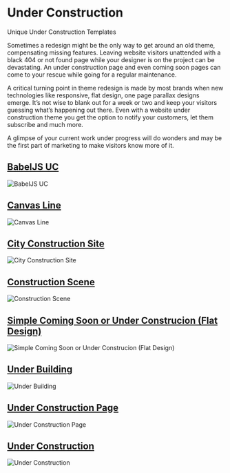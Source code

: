 # Under Construction
Unique Under Construction Templates


Sometimes a redesign might be the only way to get around an old theme, compensating missing features. Leaving website visitors unattended with a black 404 or not found page while your designer is on the project can be devastating. An under construction page and even coming soon pages can come to your rescue while going for a regular maintenance.

A critical turning point in theme redesign is made by most brands when new technologies like responsive, flat design, one page parallax designs emerge. It’s not wise to blank out for a week or two and keep your visitors guessing what’s happening out there. Even with a website under construction theme you get the option to notify your customers, let them subscribe and much more.

A glimpse of your current work under progress will do wonders and may be the first part of marketing to make visitors know more of it.

## [BabelJS UC](https://github.com/ugurcandede/Under-Construction/tree/master/BabelJS%20UC)

![BabelJS UC](https://raw.githubusercontent.com/ugurcandede/Under-Construction/master/BabelJS%20UC/BabelJSUC.PNG)

## [Canvas Line](https://github.com/ugurcandede/Under-Construction/tree/master/Canvas%20line)
![Canvas Line](https://raw.githubusercontent.com/ugurcandede/Under-Construction/master/Canvas%20line/Capture.PNG)

## [City Construction Site](https://github.com/ugurcandede/Under-Construction/tree/master/city-construction-site)

![City Construction Site](https://raw.githubusercontent.com/ugurcandede/Under-Construction/master/city-construction-site/Capture.PNG)

## [Construction Scene](https://github.com/ugurcandede/Under-Construction/tree/master/construction-scene)

![Construction Scene](https://raw.githubusercontent.com/ugurcandede/Under-Construction/master/construction-scene/Capture.PNG)

## [Simple Coming Soon or Under Construcion (Flat Design)](https://github.com/ugurcandede/Under-Construction/tree/master/simple-coming-soon-or-under-construcion-flat-design)

![Simple Coming Soon or Under Construcion (Flat Design)](https://raw.githubusercontent.com/ugurcandede/Under-Construction/master/simple-coming-soon-or-under-construcion-flat-design/Capture.PNG)

## [Under Building](https://github.com/ugurcandede/Under-Construction/tree/master/under%20building)

![Under Building](https://raw.githubusercontent.com/ugurcandede/Under-Construction/master/under%20building/Capture.PNG)

## [Under Construction Page](https://github.com/ugurcandede/Under-Construction/tree/master/under-construction-page)

![Under Construction Page](https://raw.githubusercontent.com/ugurcandede/Under-Construction/master/under-construction-page/Capture.PNG)

## [Under Construction](https://github.com/ugurcandede/Under-Construction/tree/master/under-construction)

![Under Construction](https://raw.githubusercontent.com/ugurcandede/Under-Construction/master/under-construction/Capture.PNG)


